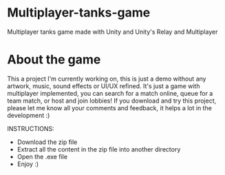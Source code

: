 # Multiplayer-tanks-game
Multiplayer tanks game made with Unity and Unity's Relay and Multiplayer
# About the game
This a project I'm currently working on, this is just a demo without any artwork, music, sound effects or UI/UX refined. It's just a game with multiplayer implemented, you can search for a match online, queue for a team match, or host and join lobbies!
If you download and try this project, please let me know all your comments and feedback, it helps a lot in the development :)

INSTRUCTIONS:
-  Download the zip file
-  Extract all the content in the zip file into another directory
-  Open the .exe file
-  Enjoy :)
